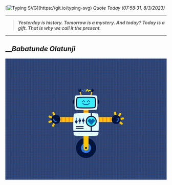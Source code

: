 [![Typing SVG](https://readme-typing-svg.herokuapp.com?font=Press+Start+2P&color=C2F784&size=35&width=900&height=100&lines=Hello+World%2C+I'm+Hung+!)](https://git.io/typing-svg) 
_Quote Today (07:58:31, 8/3/2023)_
___
>**_Yesterday is history. Tomorrow is a mystery. And today? Today is a gift. That is why we call it the present._**
___

## __**_Babatunde Olatunji_**

![RobotDance](src/assets/images/robot-dancing-dribble.gif?style=center)
